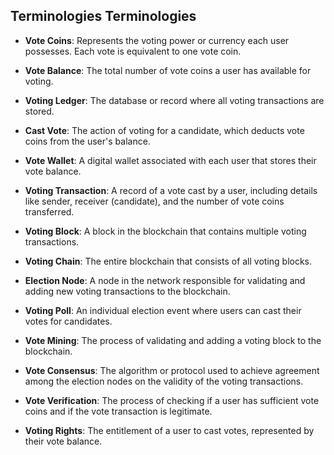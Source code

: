 ## Terminologies Terminologies

- **Vote Coins**: Represents the voting power or currency each user possesses. Each vote is equivalent to one vote coin.

- **Vote Balance**: The total number of vote coins a user has available for voting.

- **Voting Ledger**: The database or record where all voting transactions are stored.

- **Cast Vote**: The action of voting for a candidate, which deducts vote coins from the user's balance.

- **Vote Wallet**: A digital wallet associated with each user that stores their vote balance.

- **Voting Transaction**: A record of a vote cast by a user, including details like sender, receiver (candidate), and the number of vote coins transferred.

- **Voting Block**: A block in the blockchain that contains multiple voting transactions.

- **Voting Chain**: The entire blockchain that consists of all voting blocks.

- **Election Node**: A node in the network responsible for validating and adding new voting transactions to the blockchain.

- **Voting Poll**: An individual election event where users can cast their votes for candidates.

- **Vote Mining**: The process of validating and adding a voting block to the blockchain.

- **Vote Consensus**: The algorithm or protocol used to achieve agreement among the election nodes on the validity of the voting transactions.

- **Vote Verification**: The process of checking if a user has sufficient vote coins and if the vote transaction is legitimate.

- **Voting Rights**: The entitlement of a user to cast votes, represented by their vote balance.
